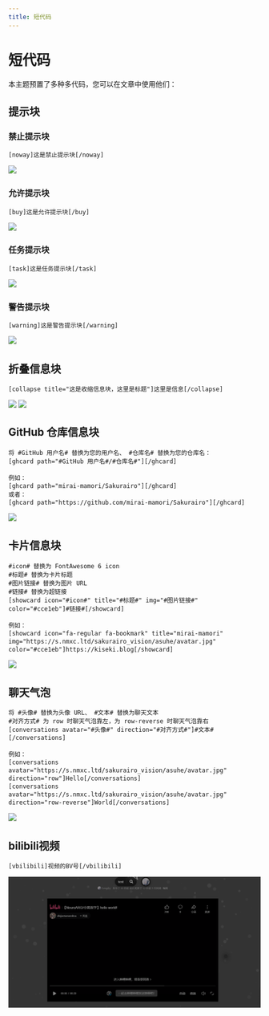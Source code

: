 ```yaml
---
title: 短代码
---
```


# 短代码 <Badge type="tip" text="v3.0" />

本主题预置了多种多代码，您可以在文章中使用他们：

## 提示块

### 禁止提示块

```
[noway]这是禁止提示块[/noway]
```

![](/user-images.githubusercontent.com/28827378/233880762-53bffdfb-7572-41f6-ba1e-1b67c2af6783.png)

### 允许提示块

```
[buy]这是允许提示块[/buy]
```

![](/user-images.githubusercontent.com/28827378/233880918-f8cdd380-3d0e-4371-ad7d-028904264572.png)

### 任务提示块

```
[task]这是任务提示块[/task]
```

![](/user-images.githubusercontent.com/28827378/233881168-1aa3eed2-2e8a-49d5-9729-f322d992ebde.png)

### 警告提示块

```
[warning]这是警告提示块[/warning]
```

![](/user-images.githubusercontent.com/28827378/233881362-8762ad15-e1f0-411b-9e5f-5adf04d0667f.png)

## 折叠信息块

```
[collapse title="这是收缩信息块，这里是标题"]这里是信息[/collapse]
```

![](/user-images.githubusercontent.com/28827378/233881489-ddcd8620-b467-4125-8ff8-316ff20d2022.png)
![](/user-images.githubusercontent.com/28827378/233881513-6ea51212-9aaa-4eda-9954-94f771bf06c9.png)

## GitHub 仓库信息块

```
将 #GitHub 用户名# 替换为您的用户名、 #仓库名# 替换为您的仓库名：
[ghcard path="#GitHub 用户名#/#仓库名#"][/ghcard]

例如：
[ghcard path="mirai-mamori/Sakurairo"][/ghcard]
或者：
[ghcard path="https://github.com/mirai-mamori/Sakurairo"][/ghcard]
```

![](/user-images.githubusercontent.com/28827378/233814342-f72871f7-0805-49dc-9092-78db04293fc7.png)

## 卡片信息块

```
#icon# 替换为 FontAwesome 6 icon
#标题# 替换为卡片标题
#图片链接# 替换为图片 URL
#链接# 替换为超链接
[showcard icon="#icon#" title="#标题#" img="#图片链接#" color="#cce1eb"]#链接#[/showcard]

例如：
[showcard icon="fa-regular fa-bookmark" title="mirai-mamori" img="https://s.nmxc.ltd/sakurairo_vision/asuhe/avatar.jpg" color="#cce1eb"]https://kiseki.blog[/showcard]
```

![](/user-images.githubusercontent.com/28827378/233882385-b847eddf-979d-4cae-8c31-6e1eafa7fa61.png)

## 聊天气泡

```
将 #头像# 替换为头像 URL、 #文本# 替换为聊天文本
#对齐方式# 为 row 时聊天气泡靠左，为 row-reverse 时聊天气泡靠右
[conversations avatar="#头像#" direction="#对齐方式#"]#文本#[/conversations]

例如：
[conversations avatar="https://s.nmxc.ltd/sakurairo_vision/asuhe/avatar.jpg" direction="row"]Hello[/conversations]
[conversations avatar="https://s.nmxc.ltd/sakurairo_vision/asuhe/avatar.jpg" direction="row-reverse"]World[/conversations]
```

![](/user-images.githubusercontent.com/28827378/233814341-ab9ba25a-f406-4b66-9e15-ff31cf13983f.png)

## bilibili视频

```
[vbilibili]视频的BV号[/vbilibili]

```

![vbilibili](/shots/bvcode.png)